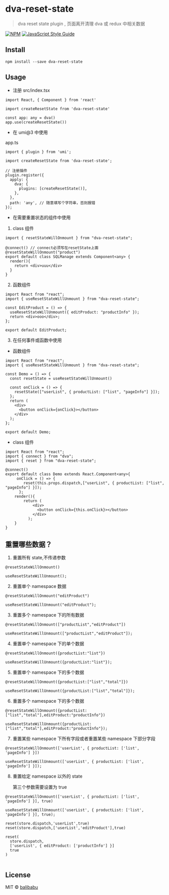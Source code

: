 # dva-reset-state

> dva reset state plugin , 页面离开清理 dva 或 redux 中相关数据

[![NPM](https://img.shields.io/npm/v/dva-reset-state.svg)](https://www.npmjs.com/package/dva-reset-state) [![JavaScript Style Guide](https://img.shields.io/badge/code_style-standard-brightgreen.svg)](https://standardjs.com)

## Install

```
npm install --save dva-reset-state
```

## Usage

- 注册 src/index.tsx

```tsx
import React, { Component } from 'react'

import createResetState from 'dva-reset-state'

const app: any = dva()
app.use(createResetState())
```

- 在 umi@3 中使用

app.ts

```
import { plugin } from 'umi';

import createResetState from 'dva-reset-state';

// 注册插件
plugin.register({
  apply: {
    dva: {
      plugins: [createResetState()],
    },
  },
  path: 'any', // 随意填写个字符串，否则报错
});
```

- 在需要重置状态的组件中使用

1. class 组件

```
import { resetStateWillOnmount } from "dva-reset-state";

@connect() // connect必须写在resetState上面
@resetStateWillOnmount("product")
export default class SQLManage extends Component<any> {
  render(){
    return <div>uuu</div>
  }
}
```

2. 函数组件

```
import React from "react";
import { useResetStateWillUnmount } from "dva-reset-state";

const EditProduct = () => {
  useResetStateWillUnmount({ editProduct: "productInfo" });
  return <div>ooo</div>;
};

export default EditProduct;
```

3. 在任何事件或函数中使用

* 函数组件

```
import React from "react";
import { useResetStateWillUnmount } from "dva-reset-state";

const Demo = () => {
  const resetState = useResetStateWillUnmount()

  const onClick = () => {
    resetState(["userList", { productList: ["list", "pageInfo"] }]);
  };
  return (
    <div>
      <button onClick={onClick}></button>
    </div>
  );
};

export default Demo;
```
* class 组件
```
import React from "react";
import { connect } from "dva";
import { reset } from "dva-reset-state";

@connect()
export default class Demo extends React.Component<any>{
     onClick = () => {
        reset(this.props.dispatch,["userList", { productList: ["list", "pageInfo"] }]);
      };
    render(){
        return (
            <div>
              <button onClick={this.onClick}></button>
            </div>
          );
    }
}

```

## 重置哪些数据？

1. 重置所有 state,不传递参数

```
@resetStateWillOnmount()

useResetStateWillUnmount();
```

2. 重置单个 namespace 数据

```
@resetStateWillOnmount("editProduct")

useResetStateWillUnmount("editProduct");
```

3. 重置多个 namespace 下的所有数据

```
@resetStateWillOnmount(["productList","editProduct"])

useResetStateWillUnmount(["productList","editProduct"]);
```

4. 重置单个 namespace 下的单个数据

```
@resetStateWillOnmount({productList:"list"})

useResetStateWillUnmount({productList:"list"});
```

5. 重置单个 namespace 下的多个数据

```
@resetStateWillOnmount({productList:["list","total"]})

useResetStateWillUnmount({productList:["list","total"]});
```

6. 重置多个 namespace 下的多个数据

```
@resetStateWillOnmount({productList:["list","total"],editProduct:"productInfo"})

useResetStateWillUnmount({productList:["list","total"],editProduct:"productInfo"});
```

7. 重置某些 namespace 下所有字段或者重置某些 namespace 下部分字段

```
@resetStateWillOnmount(['userList', { productList: ['list', 'pageInfo'] }])

useResetStateWillUnmount(['userList', { productList: ['list', 'pageInfo'] }]);
```

8. 重置给定 namespace 以外的 state

   第三个参数需要设置为 true

```
@resetStateWillOnmount(['userList', { productList: ['list', 'pageInfo'] }], true)

useResetStateWillUnmount(['userList', { productList: ['list', 'pageInfo'] }], true);

reset(store.dispatch,'userList',true)
reset(store.dispatch,['userList','editProduct'],true)

reset(
  store.dispatch,
  ['userList', { editProduct: ['productInfo'] }]
  true
)


```

## License

MIT © [balibabu](https://github.com/cike8899)
